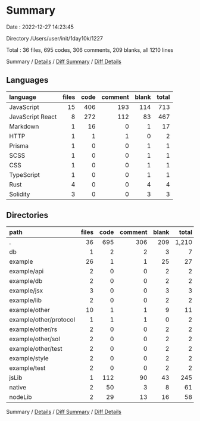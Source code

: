 # Summary

Date : 2022-12-27 14:23:45

Directory /Users/user/init/1day10k/1227

Total : 36 files,  695 codes, 306 comments, 209 blanks, all 1210 lines

Summary / [Details](details.md) / [Diff Summary](diff.md) / [Diff Details](diff-details.md)

## Languages
| language | files | code | comment | blank | total |
| :--- | ---: | ---: | ---: | ---: | ---: |
| JavaScript | 15 | 406 | 193 | 114 | 713 |
| JavaScript React | 8 | 272 | 112 | 83 | 467 |
| Markdown | 1 | 16 | 0 | 1 | 17 |
| HTTP | 1 | 1 | 1 | 0 | 2 |
| Prisma | 1 | 0 | 0 | 1 | 1 |
| SCSS | 1 | 0 | 0 | 1 | 1 |
| CSS | 1 | 0 | 0 | 1 | 1 |
| TypeScript | 1 | 0 | 0 | 1 | 1 |
| Rust | 4 | 0 | 0 | 4 | 4 |
| Solidity | 3 | 0 | 0 | 3 | 3 |

## Directories
| path | files | code | comment | blank | total |
| :--- | ---: | ---: | ---: | ---: | ---: |
| . | 36 | 695 | 306 | 209 | 1,210 |
| db | 1 | 2 | 2 | 3 | 7 |
| example | 26 | 1 | 1 | 25 | 27 |
| example/api | 2 | 0 | 0 | 2 | 2 |
| example/db | 2 | 0 | 0 | 2 | 2 |
| example/jsx | 3 | 0 | 0 | 3 | 3 |
| example/lib | 2 | 0 | 0 | 2 | 2 |
| example/other | 10 | 1 | 1 | 9 | 11 |
| example/other/protocol | 1 | 1 | 1 | 0 | 2 |
| example/other/rs | 2 | 0 | 0 | 2 | 2 |
| example/other/sol | 2 | 0 | 0 | 2 | 2 |
| example/other/test | 2 | 0 | 0 | 2 | 2 |
| example/style | 2 | 0 | 0 | 2 | 2 |
| example/test | 2 | 0 | 0 | 2 | 2 |
| jsLib | 1 | 112 | 90 | 43 | 245 |
| native | 2 | 50 | 3 | 8 | 61 |
| nodeLib | 2 | 29 | 13 | 16 | 58 |

Summary / [Details](details.md) / [Diff Summary](diff.md) / [Diff Details](diff-details.md)